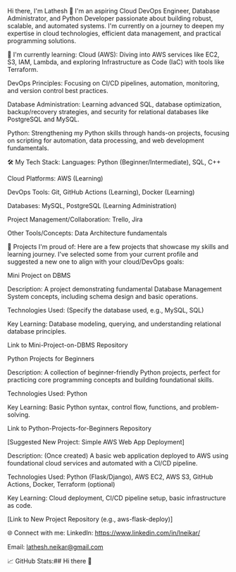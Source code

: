 Hi there, I'm Lathesh 👋
I'm an aspiring Cloud DevOps Engineer, Database Administrator, and Python Developer passionate about building robust, scalable, and automated systems. I'm currently on a journey to deepen my expertise in cloud technologies, efficient data management, and practical programming solutions.

🌱 I'm currently learning:
Cloud (AWS): Diving into AWS services like EC2, S3, IAM, Lambda, and exploring Infrastructure as Code (IaC) with tools like Terraform.

DevOps Principles: Focusing on CI/CD pipelines, automation, monitoring, and version control best practices.

Database Administration: Learning advanced SQL, database optimization, backup/recovery strategies, and security for relational databases like PostgreSQL and MySQL.

Python: Strengthening my Python skills through hands-on projects, focusing on scripting for automation, data processing, and web development fundamentals.

🛠️ My Tech Stack:
Languages: Python (Beginner/Intermediate), SQL, C++

Cloud Platforms: AWS (Learning)

DevOps Tools: Git, GitHub Actions (Learning), Docker (Learning)

Databases: MySQL, PostgreSQL (Learning Administration)

Project Management/Collaboration: Trello, Jira

Other Tools/Concepts: Data Architecture fundamentals

🚀 Projects I'm proud of:
Here are a few projects that showcase my skills and learning journey. I've selected some from your current profile and suggested a new one to align with your cloud/DevOps goals:

Mini Project on DBMS

Description: A project demonstrating fundamental Database Management System concepts, including schema design and basic operations.

Technologies Used: (Specify the database used, e.g., MySQL, SQL)

Key Learning: Database modeling, querying, and understanding relational database principles.

Link to Mini-Project-on-DBMS Repository

Python Projects for Beginners

Description: A collection of beginner-friendly Python projects, perfect for practicing core programming concepts and building foundational skills.

Technologies Used: Python

Key Learning: Basic Python syntax, control flow, functions, and problem-solving.

Link to Python-Projects-for-Beginners Repository

[Suggested New Project: Simple AWS Web App Deployment]

Description: (Once created) A basic web application deployed to AWS using foundational cloud services and automated with a CI/CD pipeline.

Technologies Used: Python (Flask/Django), AWS EC2, AWS S3, GitHub Actions, Docker, Terraform (optional)

Key Learning: Cloud deployment, CI/CD pipeline setup, basic infrastructure as code.

[Link to New Project Repository (e.g., aws-flask-deploy)]

🌐 Connect with me:
LinkedIn: https://www.linkedin.com/in/lneikar/

Email: lathesh.neikar@gmail.com

📈 GitHub Stats:## Hi there 👋

<!--
**Lathesh03/Lathesh03** is a ✨ _special_ ✨ repository because its `README.md` (this file) appears on your GitHub profile.

Here are some ideas to get you started:

- 🔭 I’m currently working on ...
- 🌱 I’m currently learning ...
- 👯 I’m looking to collaborate on ...
- 🤔 I’m looking for help with ...
- 💬 Ask me about ...
- 📫 How to reach me: ...
- 😄 Pronouns: ...
- ⚡ Fun fact: ...
-->
